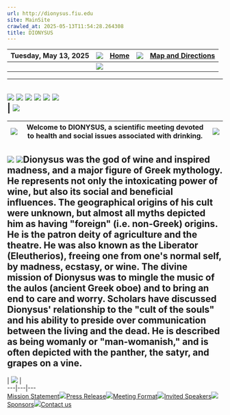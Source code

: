 ```yaml
---
url: http://dionysus.fiu.edu
site: MainSite
crawled_at: 2025-05-13T11:54:28.264308
title: DIONYSUS
---
```


|  Tuesday, May 13, 2025 | ![](http://dionysus.fiu.edu/i/top_slash.gif) | [Home](http://dionysus.fiu.edu/index.htm) | ![](http://dionysus.fiu.edu/i/top_slash.gif) |  [Map and Directions](http://kovens.fiu.edu/maps.htm)  
---|---|---|---|---  
|  | ![](http://dionysus.fiu.edu/i/head1.jpg)  
---  
[![](http://dionysus.fiu.edu/i/m1.gif)](http://dionysus.fiu.edu/mission.html) [![](http://dionysus.fiu.edu/i/m2.gif)](http://dionysus.fiu.edu/press.html) [![](http://dionysus.fiu.edu/i/m3.gif)](http://dionysus.fiu.edu/meeting.html) [![](http://dionysus.fiu.edu/i/m4.gif)](http://dionysus.fiu.edu/speakers.html) [![](http://dionysus.fiu.edu/i/m5.gif)](http://dionysus.fiu.edu/sponsors.html) [![](http://dionysus.fiu.edu/i/m6.gif)](http://dionysus.fiu.edu/contact.html)  
|  ![](http://dionysus.fiu.edu/i/head2.jpg)  
---  
| ![](http://dionysus.fiu.edu/i/pic.gif) |  Welcome to DIONYSUS, a scientific meeting devoted to health and social issues associated with drinking. | ![](http://dionysus.fiu.edu/i/pic.gif)  
---|---|---  
![](http://dionysus.fiu.edu/i/h_lorem.gif) ![](http://dionysus.fiu.edu/images/index.1.jpg)Dionysus was the god of wine and inspired madness, and a major figure of Greek mythology. He represents not only the intoxicating power of wine, but also its social and beneficial influences. The geographical origins of his cult were unknown, but almost all myths depicted him as having "foreign" (i.e. non-Greek) origins. He is the patron deity of agriculture and the theatre. He was also known as the Liberator (Eleutherios), freeing one from one's normal self, by madness, ecstasy, or wine. The divine mission of Dionysus was to mingle the music of the aulos (ancient Greek oboe) and to bring an end to care and worry. Scholars have discussed Dionysus' relationship to the "cult of the souls" and his ability to preside over communication between the living and the dead. He is described as being womanly or "man-womanish," and is often depicted with the panther, the satyr, and grapes on a vine.  
---  
| ![](http://dionysus.fiu.edu/i/emp.gif) |   
---|---|---  
[Mission Statement](http://dionysus.fiu.edu/mission.html)![](http://dionysus.fiu.edu/i/f_slash.gif)[Press Release](http://dionysus.fiu.edu/press.html)![](http://dionysus.fiu.edu/i/f_slash.gif)[Meeting Format](http://dionysus.fiu.edu/meeting.html)![](http://dionysus.fiu.edu/i/f_slash.gif)[Invited Speakers](http://dionysus.fiu.edu/speakers.html)![](http://dionysus.fiu.edu/i/f_slash.gif)[Sponsors](http://dionysus.fiu.edu/sponsors.html)![](http://dionysus.fiu.edu/i/f_slash.gif)[Contact us](http://dionysus.fiu.edu/contact.html)
